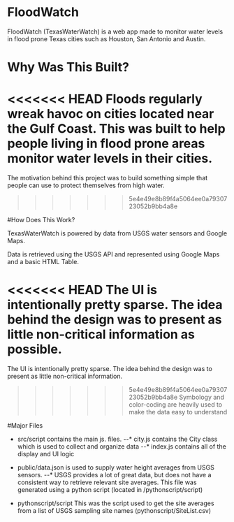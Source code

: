 # FloodWatch

FloodWatch (TexasWaterWatch) is a web app made to monitor water levels in flood prone Texas cities such as Houston, San Antonio and Austin.

# Why Was This Built?

<<<<<<< HEAD
Floods regularly wreak havoc on cities located near the Gulf Coast. This was built to help people living in flood prone areas monitor water levels in their cities.
=======
The motivation behind this project was to build something simple that people can use to protect themselves from high water.
>>>>>>> 5e4e49e8b89f4a5064ee0a7930723052b9bb4a8e

#How Does This Work?

TexasWaterWatch is powered by data from USGS water sensors and Google Maps.

Data is retrieved using the USGS API and represented using Google Maps and a basic HTML Table.

<<<<<<< HEAD
The UI is intentionally pretty sparse. The idea behind the design was to present as little non-critical information as possible.
=======
The UI is intentionally pretty sparse. The idea behind the design was to present as little non-critical information.
>>>>>>> 5e4e49e8b89f4a5064ee0a7930723052b9bb4a8e
Symbology and color-coding are heavily used to make the data easy to understand

#Major Files

* src/script contains the main js. files.
--* city.js contains the City class which is used to collect and organize data
--* index.js contains all of the display and UI logic

* public/data.json is used to supply water height averages from USGS sensors.
--* USGS provides a lot of great data, but does not have a consistent way to retrieve relevant site averages.  This file was generated using a python script (located in /pythonscript/script)

* pythonscript/script This was the script used to get the site averages from a list of USGS sampling site names (pythonscript/SiteList.csv)
